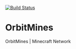 [![Build Status](https://jenkins.orbitmines.com/buildStatus/icon?job=OrbitMines)](https://jenkins.orbitmines.com/job/OrbitMines)
# OrbitMines
OrbitMines | Minecraft Network


